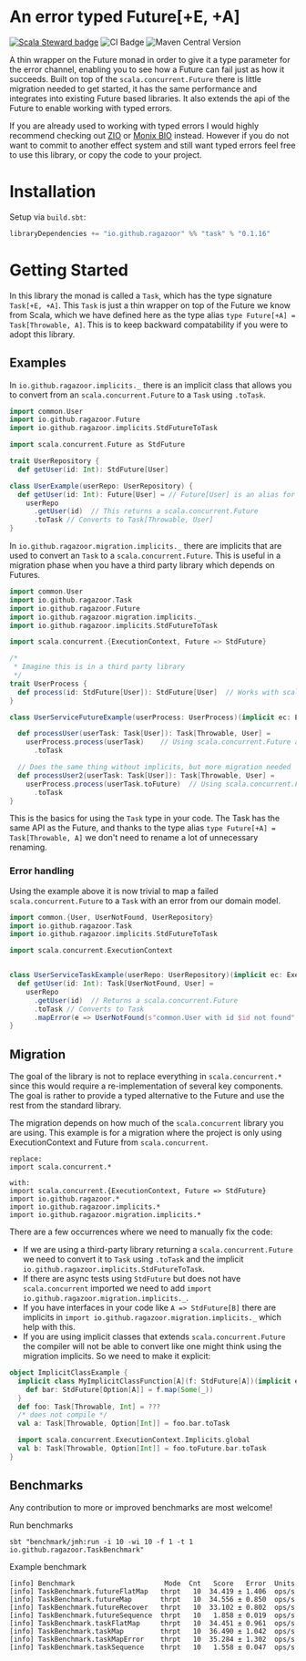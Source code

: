 # An error typed Future[+E, +A]
[![Scala Steward badge](https://img.shields.io/badge/Scala_Steward-helping-blue.svg?style=flat&logo=data:image/png;base64,iVBORw0KGgoAAAANSUhEUgAAAA4AAAAQCAMAAAARSr4IAAAAVFBMVEUAAACHjojlOy5NWlrKzcYRKjGFjIbp293YycuLa3pYY2LSqql4f3pCUFTgSjNodYRmcXUsPD/NTTbjRS+2jomhgnzNc223cGvZS0HaSD0XLjbaSjElhIr+AAAAAXRSTlMAQObYZgAAAHlJREFUCNdNyosOwyAIhWHAQS1Vt7a77/3fcxxdmv0xwmckutAR1nkm4ggbyEcg/wWmlGLDAA3oL50xi6fk5ffZ3E2E3QfZDCcCN2YtbEWZt+Drc6u6rlqv7Uk0LdKqqr5rk2UCRXOk0vmQKGfc94nOJyQjouF9H/wCc9gECEYfONoAAAAASUVORK5CYII=)](https://scala-steward.org) ![CI Badge](https://github.com/ragazoor/typed-future/workflows/CI/badge.svg) ![Maven Central Version](https://img.shields.io/maven-central/v/io.github.ragazoor/task_2.13)


A thin wrapper on the Future monad in order to give it a type parameter for the error channel, enabling you to see how 
a Future can fail just as how it succeeds.
Built on top of the `scala.concurrent.Future` there is little migration needed to get started, it has
the same performance and integrates into existing Future based libraries.
It also extends the api of the Future to enable working with typed errors.

If you are already used to working with typed errors I would highly
recommend checking out [ZIO](https://zio.dev/overview/getting-started)
or [Monix BIO](https://bio.monix.io/docs/introduction) instead.
However if you do not want to commit to another effect system and
still want typed errors feel free to use this library, or copy the code to your project.

# Installation

Setup via `build.sbt`:

```sbt
libraryDependencies += "io.github.ragazoor" %% "task" % "0.1.16"
```

# Getting Started

In this library the monad is called a `Task`, which has the type signature `Task[+E, +A]`.
This `Task` is just a thin wrapper on top of the Future we know from Scala, which we have defined here as the
type alias `type Future[+A] = Task[Throwable, A]`. This is to keep backward compatability if you were to adopt this library.

## Examples

In `io.github.ragazoor.implicits._` there is an implicit class that
allows you to convert from an `scala.concurrent.Future` to a `Task` using `.toTask`.
```scala
import common.User
import io.github.ragazoor.Future
import io.github.ragazoor.implicits.StdFutureToTask

import scala.concurrent.Future as StdFuture

trait UserRepository {
  def getUser(id: Int): StdFuture[User]

class UserExample(userRepo: UserRepository) {
  def getUser(id: Int): Future[User] = // Future[User] is an alias for Task[Throwable, User]
    userRepo
      .getUser(id)  // This returns a scala.concurrent.Future
      .toTask // Converts to Task[Throwable, User]
}
```

In `io.github.ragazoor.migration.implicits._` there are implicits that
are used to convert an `Task` to a `scala.concurrent.Future`. This is useful in a migration
phase when you have a third party library which depends on Futures.
```scala
import common.User
import io.github.ragazoor.Task
import io.github.ragazoor.Future
import io.github.ragazoor.migration.implicits._
import io.github.ragazoor.implicits.StdFutureToTask

import scala.concurrent.{ExecutionContext, Future => StdFuture}

/*
 * Imagine this is in a third party library
 */
trait UserProcess {
  def process(id: StdFuture[User]): StdFuture[User]  // Works with scala.concurrent.Future
}

class UserServiceFutureExample(userProcess: UserProcess)(implicit ec: ExecutionContext) {

  def processUser(userTask: Task[User]): Task[Throwable, User] =
    userProcess.process(userTask)    // Using scala.concurrent.Future as input and output, implicit conversion
      .toTask

  // Does the same thing without implicits, but more migration needed
  def processUser2(userTask: Task[User]): Task[Throwable, User] =
    userProcess.process(userTask.toFuture)  // Using scala.concurrent.Future as input and output, explicit conversion
      .toTask
}

```

This is the basics for using the `Task` type in
your code. The Task has the same API as the Future, and thanks to the type alias
`type Future[+A] = Task[Throwable, A]` we don't need to rename a lot of unnecessary renaming.

### Error handling

Using the example above it is now trivial to map a failed `scala.concurrent.Future`
to a `Task` with an error from our domain model.

```scala 
import common.{User, UserNotFound, UserRepository}
import io.github.ragazoor.Task
import io.github.ragazoor.implicits.StdFutureToTask

import scala.concurrent.ExecutionContext


class UserServiceTaskExample(userRepo: UserRepository)(implicit ec: ExecutionContext) {
  def getUser(id: Int): Task[UserNotFound, User] =
    userRepo
      .getUser(id)  // Returns a scala.concurrent.Future
      .toTask // Converts to Task
      .mapError(e => UserNotFound(s"common.User with id $id not found", e)) // Converts Error from Throwable -> UserNotFound
}
```

## Migration

The goal of the library is not to replace everything in `scala.concurrent.*`
since this would require a re-implementation of several key components. The
goal is rather to provide a typed alternative to the Future and
use the rest from the standard library.

The migration depends on how much of the `scala.concurrent` library you are
using. This example is for a migration where the project is only using
ExecutionContext and Future from `scala.concurrent`.

```text
replace: 
import scala.concurrent.*

with: 
import scala.concurrent.{ExecutionContext, Future => StdFuture}
import io.github.ragazoor.*
import io.github.ragazoor.implicits.*
import io.github.ragazoor.migration.implicits.*
```

There are a few occurrences where we need to manually fix the code:

- If we are using a third-party library returning a `scala.concurrent.Future`
  we need to convert it to `Task` using `.toTask` and the implicit
  `io.github.ragazoor.implicits.StdFutureToTask`.
- If there are async tests using `StdFuture` but does not
  have `scala.concurrent` imported we need to add
  `import io.github.ragazoor.migration.implicits._`.
- If you have interfaces in your code like `A => StdFuture[B]` there are
  implicits in `import io.github.ragazoor.migration.implicits._` which 
  help with this.
- If you are using implicit classes that extends `scala.concurrent.Future`
  the compiler will not be able to convert
  like one might think using the migration implicits. So we need to make
  it explicit:

```scala
object ImplicitClassExample {
  implicit class MyImplicitClassFunction[A](f: StdFuture[A])(implicit ec: ExecutionContext) {
    def bar: StdFuture[Option[A]] = f.map(Some(_))
  }
  def foo: Task[Throwable, Int] = ???
  /* does not compile */
  val a: Task[Throwable, Option[Int]] = foo.bar.toTask

  import scala.concurrent.ExecutionContext.Implicits.global
  val b: Task[Throwable, Option[Int]] = foo.toFuture.bar.toTask
}
```

## Benchmarks

Any contribution to more or improved benchmarks are most welcome!

Run benchmarks

```shell
sbt "benchmark/jmh:run -i 10 -wi 10 -f 1 -t 1 io.github.ragazoor.TaskBenchmark"
```

Example benchmark

```text
[info] Benchmark                      Mode  Cnt   Score   Error  Units
[info] TaskBenchmark.futureFlatMap   thrpt   10  34.419 ± 1.406  ops/s
[info] TaskBenchmark.futureMap       thrpt   10  34.556 ± 0.850  ops/s
[info] TaskBenchmark.futureRecover   thrpt   10  33.102 ± 0.802  ops/s
[info] TaskBenchmark.futureSequence  thrpt   10   1.858 ± 0.019  ops/s
[info] TaskBenchmark.taskFlatMap     thrpt   10  34.451 ± 0.961  ops/s
[info] TaskBenchmark.taskMap         thrpt   10  36.490 ± 1.042  ops/s
[info] TaskBenchmark.taskMapError    thrpt   10  35.284 ± 1.302  ops/s
[info] TaskBenchmark.taskSequence    thrpt   10   1.558 ± 0.047  ops/s
```
